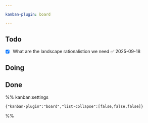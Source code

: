 ```yaml
---

kanban-plugin: board

---
```


## Todo

- [x] What are the landscape rationalistion we need ✅ 2025-09-18


## Doing



## Done





%% kanban:settings
```
{"kanban-plugin":"board","list-collapse":[false,false,false]}
```
%%
